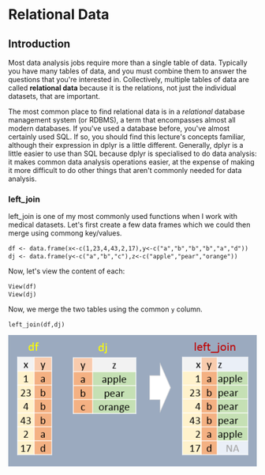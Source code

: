 # Relational Data

## Introduction

Most data analysis jobs require more than a single table of data. Typically you have many
tables of data, and you must combine them to answer the questions that you're interested in.
Collectively, multiple tables of data are called **relational data** because it is the
relations, not just the individual datasets, that are important.

The most common place to find relational data is in a _relational_ database management system
(or RDBMS), a term that encompasses almost all modern databases. If you've used a database
before, you've almost certainly used SQL. If so, you should find this lecture's concepts
familiar, although their expression in dplyr is a little different. Generally, dplyr is a little
easier to use than SQL because dplyr is specialised to do data analysis: it makes common data
analysis operations easier, at the expense of making it more difficult to do other things that
aren't commonly needed for data analysis.

### left\_join

left\_join is one of my most commonly used functions when I work with medical datasets.
Let's first create a few data frames which we could then merge using commong key/values.

```{r setup, message = FALSE}
df <- data.frame(x<-c(1,23,4,43,2,17),y<-c("a","b","b","b","a","d"))
dj <- data.frame(y<-c("a","b","c"),z<-c("apple","pear","orange"))
```

Now, let's view the content of each:

```{r}
View(df)
View(dj)
```

Now, we merge the two tables using the common `y` column.

```{r}
left_join(df,dj)
```

<img src="img/left_join.png" width="600">
